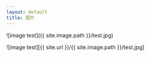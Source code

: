 ```yaml
---
layout: default
title: 图片
---
```


![image test]({{ site.image.path }}/test.jpg)

![image test][{{ site.url }}/{{ site.image.path }}/test.jpg]
